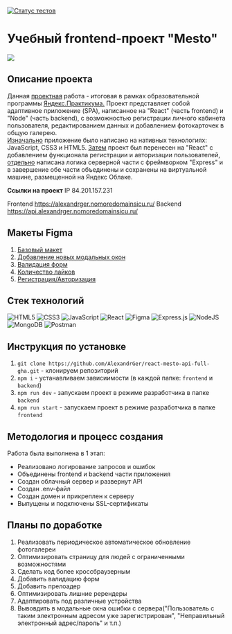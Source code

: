 [![Статус тестов](../../actions/workflows/tests.yml/badge.svg)](../../actions/workflows/tests.yml)

<h1>Учебный frontend-проект "Mesto"</h1>

<a href="https://github.com/AlexandrGer/react-mesto-api-full-gha" target="blank">
<img src='./src/images/скрин-проекта.png'>
</a>

<h2>Описание проекта</h2>

Данная [проектная](https://github.com/AlexandrGer/react-mesto-api-full-gha) работа - итоговая в рамках образовательной программы [Яндекс.Практикума.](https://practicum.yandex.ru/) Проект представляет собой адаптивное приложение (SPA), написанное на "React" (часть frontend) и "Node" (часть backend), с возможностью регистрации личного кабинета пользователя, редактированием данных и добавлением фотокарточек в общую галерею.<br>
[Изначально](https://github.com/AlexandrGer/mesto) приложение было написано на нативных технологиях: JavaScript, CSS3 и HTML5. [Затем](https://github.com/AlexandrGer/react-mesto-auth) проект был перенесен на "React" с добавлением функционала регистрации и авторизации пользователей, [отдельно](https://github.com/AlexandrGer/express-mesto-gha) написана логика серверной части с фреймворком "Express" и в завершение обе части объединены и сохранены на виртуальной машине, размещенной на Яндекс Облаке.

**Ссылки на проект**
IP 84.201.157.231

Frontend https://alexandrger.nomoredomainsicu.ru/
Backend https://api.alexandrger.nomoredomainsicu.ru/

<h2>Макеты Figma</h2>

1. [Базовый макет](https://www.figma.com/file/2cn9N9jSkmxD84oJik7xL7/JavaScript.-Sprint-4?type=design&node-id=0-1&mode=design&t=KS6PDlsHSVdsALkG-0)
2. [Добавление новых модальных окон](https://www.figma.com/file/bjyvbKKJN2naO0ucURl2Z0/JavaScript.-Sprint-5?type=design&node-id=0-1&mode=design&t=3ODPkVGCiQjIZPTx-0)
3. [Валидация форм](https://www.figma.com/file/kRVLKwYG3d1HGLvh7JFWRT/JavaScript.-Sprint-6?type=design&node-id=0-1&mode=design&t=bouugJIsLNyWI0nV-0)
4. [Количество лайков](https://www.figma.com/file/PSdQFRHoxXJFs2FH8IXViF/JavaScript.-Sprint-9?type=design&node-id=0-1&mode=design&t=BpbidFSVEiMAIFnV-0)
5. [Регистрация/Авторизация](https://www.figma.com/file/5H3gsn5lIGPwzBPby9jAOo/JavaScript.-Sprint-12?type=design&node-id=0-1&mode=design&t=bhAZfU4uQmsFuc1g-0)

<h2>Стек технологий</h2>

![HTML5](https://img.shields.io/badge/html5-%23E34F26.svg?style=for-the-badge&logo=html5&logoColor=white)
![CSS3](https://img.shields.io/badge/css3-%231572B6.svg?style=for-the-badge&logo=css3&logoColor=white)
![JavaScript](https://img.shields.io/badge/javascript-%23323330.svg?style=for-the-badge&logo=javascript&logoColor=%23F7DF1E)
![React](https://img.shields.io/badge/react-%2320232a.svg?style=for-the-badge&logo=react&logoColor=%2361DAFB)
![Figma](https://img.shields.io/badge/figma-%23F24E1E.svg?style=for-the-badge&logo=figma&logoColor=white)
![Express.js](https://img.shields.io/badge/express.js-%23404d59.svg?style=for-the-badge&logo=express&logoColor=%2361DAFB)
![NodeJS](https://img.shields.io/badge/node.js-6DA55F?style=for-the-badge&logo=node.js&logoColor=white)
![MongoDB](https://img.shields.io/badge/MongoDB-%234ea94b.svg?style=for-the-badge&logo=mongodb&logoColor=white)
![Postman](https://img.shields.io/badge/Postman-FF6C37?style=for-the-badge&logo=postman&logoColor=white)

<h2>Инструкция по установке</h2>

1. ```git clone https://github.com/AlexandrGer/react-mesto-api-full-gha.git``` - клонируем репозиторий
2. ```npm i``` - устанавливаем зависиимости (в каждой папке: `frontend` и `backend`)
3. ```npm run dev``` - запускаем проект в режиме разработчика в папке `backend`
4. ```npm run start``` - запускаем проект в режиме разработчика в папке `frontend`


<h2>Методология и процесс создания</h2>
Работа была выполнена в 1 этап:

* Реализовано логирование запросов и ошибок
* Объединены frontend и backend части приложения
* Создан облачный сервер и развернут API
* Создан .env-файл
* Создан домен и прикреплен к серверу
* Выпущены и подключены SSL-сертификаты


<h2>Планы по доработке</h2>

1. Реализовать периодическое автоматическое обновление фотогалереи
2. Оптимизировать страницу для людей с ограниченными возможностями
3. Сделать код более кроссбраузерным
4. Добавить валидацию форм
5. Добавить прелоадер
6. Оптимизировать лишние ререндеры
7. Адаптировать под различные устройства
8. Вывовдить в модальные окна ошибки с сервера("Пользователь с таким электронным адресом уже зарегистрирован", "Неправильный электронный адрес/пароль" и т.п.)
